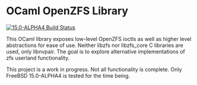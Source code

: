 OCaml OpenZFS Library
=====================

[![15.0-ALPHA4 Build Status](https://api.cirrus-ci.com/github/ryan-moeller/ocaml-zfs.svg?branch=main&task=snapshots/amd64/15.0-ALPHA4)](https://cirrus-ci.com/github/ryan-moeller/ocaml-zfs)

This OCaml library exposes low-level OpenZFS ioctls as well as higher level
abstractions for ease of use.  Neither libzfs nor libzfs_core C libraries are
used, only libnvpair.  The goal is to explore alternative implementations of
zfs userland functionality.

This project is a work in progress.  Not all functionality is complete.  Only
FreeBSD 15.0-ALPHA4 is tested for the time being.
